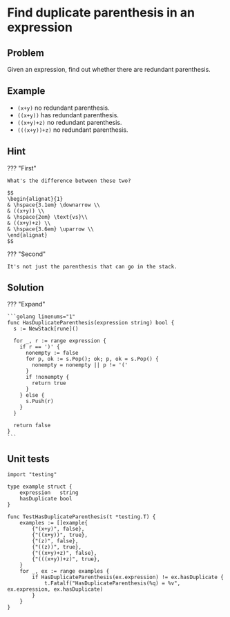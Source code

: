 # Find duplicate parenthesis in an expression

<style>
.md-logo img {
  content: url('/data-structures/stack/stack.svg');
}

:root [data-md-color-scheme=slate] .md-logo img  {
  content: url('/data-structures/stack/stack.svg');
}
</style>

## Problem

Given an expression, find out whether there are redundant parenthesis.

## Example

- `(x+y)` no redundant parenthesis.
- `((x+y))` has redundant parenthesis.
- `((x+y)+z)` no redundant parenthesis.
- `(((x+y))+z)` no redundant parenthesis.

## Hint

??? "First"

    What's the difference between these two?

    $$
    \begin{alignat}{1}
    & \hspace{3.1em} \downarrow \\
    & ((x+y)) \\
    & \hspace{2em} \text{vs}\\
    & ((x+y)+z) \\
    & \hspace{3.6em} \uparrow \\
    \end{alignat}
    $$

??? "Second"

    It's not just the parenthesis that can go in the stack.

## Solution

??? "Expand"

    ```golang linenums="1"
    func HasDuplicateParenthesis(expression string) bool {
      s := NewStack[rune]()

      for _, r := range expression {
        if r == ')' {
          nonempty := false
          for p, ok := s.Pop(); ok; p, ok = s.Pop() {
            nonempty = nonempty || p != '('
          }
          if !nonempty {
            return true
          }
        } else {
          s.Push(r)
        }
      }

      return false
    }
    ```

## Unit tests

```golang linenums="1"
import "testing"

type example struct {
	expression   string
	hasDuplicate bool
}

func TestHasDuplicateParenthesis(t *testing.T) {
	examples := []example{
		{"(x+y)", false},
		{"((x+y))", true},
		{"(z)", false},
		{"((z))", true},
		{"((x+y)+z)", false},
		{"(((x+y))+z)", true},
	}
	for _, ex := range examples {
		if HasDuplicateParenthesis(ex.expression) != ex.hasDuplicate {
			t.Fatalf("HasDuplicateParenthesis(%q) = %v", ex.expression, ex.hasDuplicate)
		}
	}
}
```
